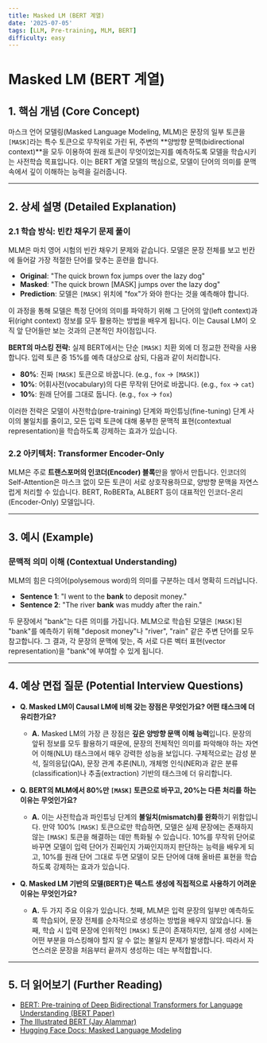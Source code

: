 ```yaml
---
title: Masked LM (BERT 계열)
date: '2025-07-05'
tags: [LLM, Pre-training, MLM, BERT]
difficulty: easy
---
```


# Masked LM (BERT 계열)

## 1. 핵심 개념 (Core Concept)

마스크 언어 모델링(Masked Language Modeling, MLM)은 문장의 일부 토큰을 `[MASK]`라는 특수 토큰으로 무작위로 가린 뒤, 주변의 \*\*양방향 문맥(bidirectional context)\*\*을 모두 이용하여 원래 토큰이 무엇이었는지를 예측하도록 모델을 학습시키는 사전학습 목표입니다. 이는 BERT 계열 모델의 핵심으로, 모델이 단어의 의미를 문맥 속에서 깊이 이해하는 능력을 길러줍니다.

______________________________________________________________________

## 2. 상세 설명 (Detailed Explanation)

### 2.1 학습 방식: 빈칸 채우기 문제 풀이

MLM은 마치 영어 시험의 빈칸 채우기 문제와 같습니다. 모델은 문장 전체를 보고 빈칸에 들어갈 가장 적절한 단어를 맞추는 훈련을 합니다.

- **Original**: "The quick brown fox jumps over the lazy dog"
- **Masked**: "The quick brown \[MASK\] jumps over the lazy dog"
- **Prediction**: 모델은 `[MASK]` 위치에 "fox"가 와야 한다는 것을 예측해야 합니다.

이 과정을 통해 모델은 특정 단어의 의미를 파악하기 위해 그 단어의 앞(left context)과 뒤(right context) 정보를 모두 활용하는 방법을 배우게 됩니다. 이는 Causal LM이 오직 앞 단어들만 보는 것과의 근본적인 차이점입니다.

**BERT의 마스킹 전략:**
실제 BERT에서는 단순 `[MASK]` 치환 외에 더 정교한 전략을 사용합니다. 입력 토큰 중 15%를 예측 대상으로 삼되, 다음과 같이 처리합니다.

- **80%**: 진짜 `[MASK]` 토큰으로 바꿉니다. (e.g., `fox` -> `[MASK]`)
- **10%**: 어휘사전(vocabulary)의 다른 무작위 단어로 바꿉니다. (e.g., `fox` -> `cat`)
- **10%**: 원래 단어를 그대로 둡니다. (e.g., `fox` -> `fox`)

이러한 전략은 모델이 사전학습(pre-training) 단계와 파인튜닝(fine-tuning) 단계 사이의 불일치를 줄이고, 모든 입력 토큰에 대해 풍부한 문맥적 표현(contextual representation)을 학습하도록 강제하는 효과가 있습니다.

### 2.2 아키텍처: Transformer Encoder-Only

MLM은 주로 **트랜스포머의 인코더(Encoder) 블록**만을 쌓아서 만듭니다. 인코더의 Self-Attention은 마스크 없이 모든 토큰이 서로 상호작용하므로, 양방향 문맥을 자연스럽게 처리할 수 있습니다. BERT, RoBERTa, ALBERT 등이 대표적인 인코더-온리(Encoder-Only) 모델입니다.

______________________________________________________________________

## 3. 예시 (Example)

### 문맥적 의미 이해 (Contextual Understanding)

MLM의 힘은 다의어(polysemous word)의 의미를 구분하는 데서 명확히 드러납니다.

- **Sentence 1**: "I went to the **bank** to deposit money."
- **Sentence 2**: "The river **bank** was muddy after the rain."

두 문장에서 "bank"는 다른 의미를 가집니다. MLM으로 학습된 모델은 `[MASK]`된 "bank"를 예측하기 위해 "deposit money"나 "river", "rain" 같은 주변 단어를 모두 참고합니다. 그 결과, 각 문장의 문맥에 맞는, 즉 서로 다른 벡터 표현(vector representation)을 "bank"에 부여할 수 있게 됩니다.

______________________________________________________________________

## 4. 예상 면접 질문 (Potential Interview Questions)

- **Q. Masked LM이 Causal LM에 비해 갖는 장점은 무엇인가요? 어떤 태스크에 더 유리한가요?**

  - **A.** Masked LM의 가장 큰 장점은 **깊은 양방향 문맥 이해 능력**입니다. 문장의 앞뒤 정보를 모두 활용하기 때문에, 문장의 전체적인 의미를 파악해야 하는 자연어 이해(NLU) 태스크에서 매우 강력한 성능을 보입니다. 구체적으로는 감성 분석, 질의응답(QA), 문장 관계 추론(NLI), 개체명 인식(NER)과 같은 분류(classification)나 추출(extraction) 기반의 태스크에 더 유리합니다.

- **Q. BERT의 MLM에서 80%만 `[MASK]` 토큰으로 바꾸고, 20%는 다른 처리를 하는 이유는 무엇인가요?**

  - **A.** 이는 사전학습과 파인튜닝 단계의 **불일치(mismatch)를 완화**하기 위함입니다. 만약 100% `[MASK]` 토큰으로만 학습하면, 모델은 실제 문장에는 존재하지 않는 `[MASK]` 토큰을 해결하는 데만 특화될 수 있습니다. 10%를 무작위 단어로 바꾸면 모델이 입력 단어가 진짜인지 가짜인지까지 판단하는 능력을 배우게 되고, 10%를 원래 단어 그대로 두면 모델이 모든 단어에 대해 올바른 표현을 학습하도록 강제하는 효과가 있습니다.

- **Q. Masked LM 기반의 모델(BERT)은 텍스트 생성에 직접적으로 사용하기 어려운 이유는 무엇인가요?**

  - **A.** 두 가지 주요 이유가 있습니다. 첫째, MLM은 입력 문장의 일부만 예측하도록 학습되어, 문장 전체를 순차적으로 생성하는 방법을 배우지 않았습니다. 둘째, 학습 시 입력 문장에 인위적인 `[MASK]` 토큰이 존재하지만, 실제 생성 시에는 어떤 부분을 마스킹해야 할지 알 수 없는 불일치 문제가 발생합니다. 따라서 자연스러운 문장을 처음부터 끝까지 생성하는 데는 부적합합니다.

______________________________________________________________________

## 5. 더 읽어보기 (Further Reading)

- [BERT: Pre-training of Deep Bidirectional Transformers for Language Understanding (BERT Paper)](https://arxiv.org/abs/1810.04805)
- [The Illustrated BERT (Jay Alammar)](http://jalammar.github.io/illustrated-bert/)
- [Hugging Face Docs: Masked Language Modeling](https://huggingface.co/docs/transformers/tasks/language_modeling#masked-language-modeling)
